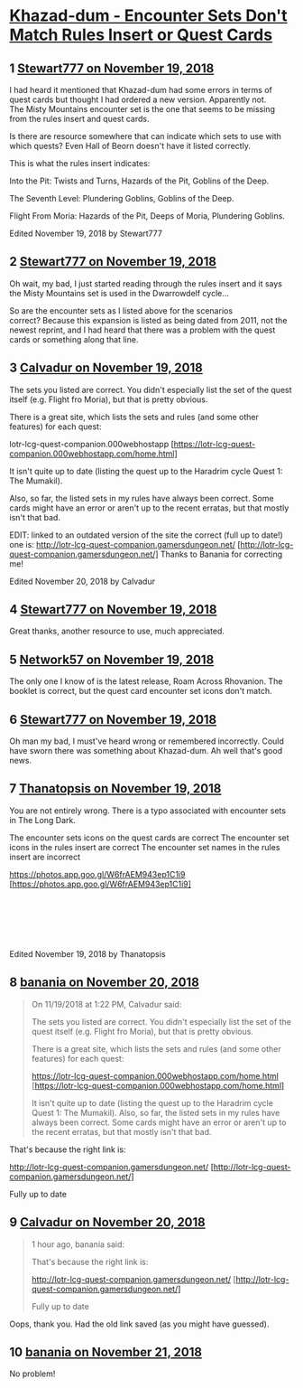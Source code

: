 # [Khazad-dum - Encounter Sets Don&#039;t Match Rules Insert or Quest Cards](https://community.fantasyflightgames.com/topic/286432-khazad-dum-encounter-sets-dont-match-rules-insert-or-quest-cards/)

## 1 [Stewart777 on November 19, 2018](https://community.fantasyflightgames.com/topic/286432-khazad-dum-encounter-sets-dont-match-rules-insert-or-quest-cards/?do=findComment&comment=3540109)

I had heard it mentioned that Khazad-dum had some errors in terms of quest cards but thought I had ordered a new version. Apparently not. The Misty Mountains encounter set is the one that seems to be missing from the rules insert and quest cards.

Is there are resource somewhere that can indicate which sets to use with which quests? Even Hall of Beorn doesn't have it listed correctly.

This is what the rules insert indicates:

Into the Pit: Twists and Turns, Hazards of the Pit, Goblins of the Deep.

The Seventh Level: Plundering Goblins, Goblins of the Deep.

Flight From Moria: Hazards of the Pit, Deeps of Moria, Plundering Goblins.

Edited November 19, 2018 by Stewart777

## 2 [Stewart777 on November 19, 2018](https://community.fantasyflightgames.com/topic/286432-khazad-dum-encounter-sets-dont-match-rules-insert-or-quest-cards/?do=findComment&comment=3540119)

Oh wait, my bad, I just started reading through the rules insert and it says the Misty Mountains set is used in the Dwarrowdelf cycle...

So are the encounter sets as I listed above for the scenarios correct? Because this expansion is listed as being dated from 2011, not the newest reprint, and I had heard that there was a problem with the quest cards or something along that line.

## 3 [Calvadur on November 19, 2018](https://community.fantasyflightgames.com/topic/286432-khazad-dum-encounter-sets-dont-match-rules-insert-or-quest-cards/?do=findComment&comment=3540147)

The sets you listed are correct. You didn't especially list the set of the quest itself (e.g. Flight fro Moria), but that is pretty obvious.

There is a great site, which lists the sets and rules (and some other features) for each quest:

lotr-lcg-quest-companion.000webhostapp [https://lotr-lcg-quest-companion.000webhostapp.com/home.html]

It isn't quite up to date (listing the quest up to the Haradrim cycle Quest 1: The Mumakil).

Also, so far, the listed sets in my rules have always been correct. Some cards might have an error or aren't up to the recent erratas, but that mostly isn't that bad.

EDIT: linked to an outdated version of the site the correct (full up to date!) one is:
http://lotr-lcg-quest-companion.gamersdungeon.net/ [http://lotr-lcg-quest-companion.gamersdungeon.net/]
Thanks to Banania for correcting me!

Edited November 20, 2018 by Calvadur

## 4 [Stewart777 on November 19, 2018](https://community.fantasyflightgames.com/topic/286432-khazad-dum-encounter-sets-dont-match-rules-insert-or-quest-cards/?do=findComment&comment=3540160)

Great thanks, another resource to use, much appreciated.

## 5 [Network57 on November 19, 2018](https://community.fantasyflightgames.com/topic/286432-khazad-dum-encounter-sets-dont-match-rules-insert-or-quest-cards/?do=findComment&comment=3540245)

The only one I know of is the latest release, Roam Across Rhovanion. The booklet is correct, but the quest card encounter set icons don't match.

## 6 [Stewart777 on November 19, 2018](https://community.fantasyflightgames.com/topic/286432-khazad-dum-encounter-sets-dont-match-rules-insert-or-quest-cards/?do=findComment&comment=3540308)

Oh man my bad, I must've heard wrong or remembered incorrectly. Could have sworn there was something about Khazad-dum. Ah well that's good news.

## 7 [Thanatopsis on November 19, 2018](https://community.fantasyflightgames.com/topic/286432-khazad-dum-encounter-sets-dont-match-rules-insert-or-quest-cards/?do=findComment&comment=3540400)

You are not entirely wrong. There is a typo associated with encounter sets in The Long Dark.

The encounter sets icons on the quest cards are correct
The encounter set icons in the rules insert are correct
The encounter set names in the rules insert are incorrect

https://photos.app.goo.gl/W6frAEM943ep1C1i9 [https://photos.app.goo.gl/W6frAEM943ep1C1i9]

 

 

 

Edited November 19, 2018 by Thanatopsis

## 8 [banania on November 20, 2018](https://community.fantasyflightgames.com/topic/286432-khazad-dum-encounter-sets-dont-match-rules-insert-or-quest-cards/?do=findComment&comment=3542227)

> On 11/19/2018 at 1:22 PM, Calvadur said:
> 
> The sets you listed are correct. You didn't especially list the set of the quest itself (e.g. Flight fro Moria), but that is pretty obvious.
> 
> There is a great site, which lists the sets and rules (and some other features) for each quest:
> 
> https://lotr-lcg-quest-companion.000webhostapp.com/home.html [https://lotr-lcg-quest-companion.000webhostapp.com/home.html]
> 
> It isn't quite up to date (listing the quest up to the Haradrim cycle Quest 1: The Mumakil).
> Also, so far, the listed sets in my rules have always been correct. Some cards might have an error or aren't up to the recent erratas, but that mostly isn't that bad.

That's because the right link is:

http://lotr-lcg-quest-companion.gamersdungeon.net/ [http://lotr-lcg-quest-companion.gamersdungeon.net/]

Fully up to date

## 9 [Calvadur on November 20, 2018](https://community.fantasyflightgames.com/topic/286432-khazad-dum-encounter-sets-dont-match-rules-insert-or-quest-cards/?do=findComment&comment=3542315)

> 1 hour ago, banania said:
> 
> That's because the right link is:
> 
> http://lotr-lcg-quest-companion.gamersdungeon.net/ [http://lotr-lcg-quest-companion.gamersdungeon.net/]
> 
> Fully up to date

Oops, thank you. Had the old link saved (as you might have guessed).

## 10 [banania on November 21, 2018](https://community.fantasyflightgames.com/topic/286432-khazad-dum-encounter-sets-dont-match-rules-insert-or-quest-cards/?do=findComment&comment=3542651)

No problem!

